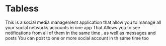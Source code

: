 # Tabless
This is a social media management application that allow you to manage all your social networks accounts in one app 
That Allows you to see notifications from all of them in the same time , as well as messages  and posts 
You can post to one or more social account in th same time too
